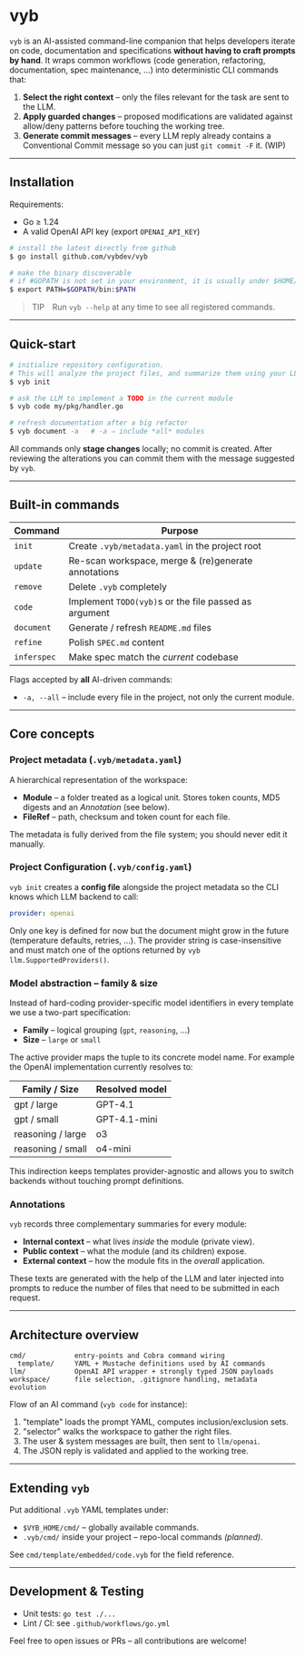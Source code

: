 # vyb

`vyb` is an AI-assisted command-line companion that helps developers
iterate on code, documentation and specifications **without having to
craft prompts by hand**.  It wraps common workflows (code generation,
refactoring, documentation, spec maintenance, …) into deterministic CLI
commands that:

1. **Select the right context** – only the files relevant for the task
   are sent to the LLM.
2. **Apply guarded changes** – proposed modifications are validated
   against allow/deny patterns before touching the working tree.
3. **Generate commit messages** – every LLM reply already contains a
   Conventional Commit message so you can just `git commit -F` it.  (WIP)

---

## Installation

Requirements:

* Go ≥ 1.24
* A valid OpenAI API key (export `OPENAI_API_KEY`)

```bash
# install the latest directly from github
$ go install github.com/vybdev/vyb

# make the binary discoverable
# if #GOPATH is not set in your environment, it is usually under $HOME/go
$ export PATH=$GOPATH/bin:$PATH
```

> TIP Run `vyb --help` at any time to see all registered commands.

---

## Quick-start

```bash
# initialize repository configuration. 
# This will analyze the project files, and summarize them using your LLM provider of choice.
$ vyb init

# ask the LLM to implement a TODO in the current module
$ vyb code my/pkg/handler.go

# refresh documentation after a big refactor
$ vyb document -a   # -a ⇒ include *all* modules
```

All commands only **stage changes** locally; no commit is created.  After
reviewing the alterations you can commit them with the message suggested
by `vyb`.

---

## Built-in commands

| Command        | Purpose                                                    |
|----------------|------------------------------------------------------------|
| `init`         | Create `.vyb/metadata.yaml` in the project root            |
| `update`       | Re-scan workspace, merge & (re)generate annotations        |
| `remove`       | Delete `.vyb` completely                                   |
| `code`         | Implement `TODO(vyb)`s or the file passed as argument      |
| `document`     | Generate / refresh `README.md` files                       |
| `refine`       | Polish `SPEC.md` content                                   |
| `inferspec`    | Make spec match the *current* codebase                     |

Flags accepted by **all** AI-driven commands:

* `-a, --all` – include every file in the project, not only the current
  module.

---

## Core concepts

### Project metadata (`.vyb/metadata.yaml`)

A hierarchical representation of the workspace:

* **Module** – a folder treated as a logical unit.  Stores token counts,
  MD5 digests and an *Annotation* (see below).
* **FileRef** – path, checksum and token count for each file.

The metadata is fully derived from the file system; you should never
edit it manually.


### Project Configuration (`.vyb/config.yaml`)

`vyb init` creates a **config file** alongside the project metadata so the
CLI knows which LLM backend to call:

```yaml
provider: openai
```

Only one key is defined for now but the document might grow in the future
(temperature defaults, retries, …).  The provider string is case-insensitive
and must match one of the options returned by `vyb llm.SupportedProviders()`.

### Model abstraction – family & size

Instead of hard-coding provider-specific model identifiers in every template
we use a two-part specification:

* **Family** – logical grouping (`gpt`, `reasoning`, …)
* **Size**   – `large` or `small`

The active provider maps the tuple to its concrete model name.  For example
the OpenAI implementation currently resolves to:

| Family / Size | Resolved model |
|---------------|----------------|
| gpt   / large | GPT-4.1        |
| gpt   / small | GPT-4.1-mini   |
| reasoning / large | o3         |
| reasoning / small | o4-mini    |

This indirection keeps templates provider-agnostic and allows you to switch
backends without touching prompt definitions.

### Annotations

`vyb` records three complementary summaries for every module:

* **Internal context** – what lives *inside* the module (private view).
* **Public context** – what the module (and its children) expose.
* **External context** – how the module fits in the *overall* application.

These texts are generated with the help of the LLM and later injected
into prompts to reduce the number of files that need to be submitted in each request.

---

## Architecture overview

```
cmd/            entry-points and Cobra command wiring
  template/     YAML + Mustache definitions used by AI commands
llm/            OpenAI API wrapper + strongly typed JSON payloads
workspace/      file selection, .gitignore handling, metadata evolution
```

Flow of an AI command (`vyb code` for instance):

1. "template" loads the prompt YAML, computes inclusion/exclusion sets.
2. "selector" walks the workspace to gather the right files.
3. The user & system messages are built, then sent to `llm/openai`.
4. The JSON reply is validated and applied to the working tree.

---

## Extending `vyb`

Put additional `.vyb` YAML templates under:

* `$VYB_HOME/cmd/` – globally available commands.
* `.vyb/cmd/` inside your project – repo-local commands *(planned)*.

See `cmd/template/embedded/code.vyb` for the field reference.

---

## Development & Testing

* Unit tests: `go test ./...`
* Lint / CI:   see `.github/workflows/go.yml`

Feel free to open issues or PRs – all contributions are welcome!

